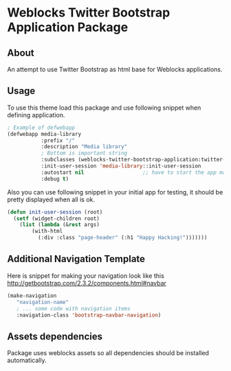 # Weblocks Twitter Bootstrap Application Package

## About

An attempt to use Twitter Bootstrap as html base for Weblocks applications.

## Usage 

To use this theme load this package and use following snippet when defining application.

```lisp
; Example of defwebapp
(defwebapp media-library
           :prefix "/" 
           :description "Media library"
           ; Bottom is important string
           :subclasses (weblocks-twitter-bootstrap-application:twitter-bootstrap-webapp)
           :init-user-session 'media-library::init-user-session
           :autostart nil                   ;; have to start the app manually
           :debug t)
```

Also you can use following snippet in your initial app for testing, it should be pretty displayed when all is ok. 

```lisp
(defun init-user-session (root)
  (setf (widget-children root)
	(list (lambda (&rest args)
		(with-html
		  (:div :class "page-header" (:h1 "Happy Hacking!")))))))
```

## Additional Navigation Template

Here is snippet for making your navigation look like this http://getbootstrap.com/2.3.2/components.html#navbar

```lisp
(make-navigation 
   "navigation-name"
   ; ... some code with navigation items
   :navigation-class 'bootstrap-navbar-navigation)
```

## Assets dependencies

Package uses weblocks assets so all dependencies should be installed automatically.
